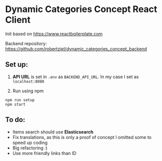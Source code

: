 # Dynamic Categories Concept React Client

Init based on https://www.reactboilerplate.com

Backend repository: https://github.com/robertziel/dynamic_categories_concept_backend

## Set up:

1. **API URL** is set in `.env` as `BACKEND_API_URL`. In my case I set as `localhost:8080`

2. Run using npm
  ```
  npm run setup
  npm start
  ```

## To do:

* Items search should use **Elasticsearch**
* Fix translations, as this is only a proof of concept I omitted some to speed up coding
* Big refactoring :)
* Use more friendly links than ID
